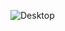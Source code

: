 ![Desktop](https://github.com/Ritiss/gradient_form/assets/115828441/779a34b1-3d16-4e9c-8d5e-a4a2de1fd848)

